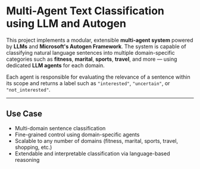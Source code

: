 # Multi-Agent Text Classification using LLM and Autogen

This project implements a modular, extensible **multi-agent system** powered by **LLMs** and **Microsoft's Autogen Framework**. The system is capable of classifying natural language sentences into multiple domain-specific categories such as **fitness**, **marital**, **sports**, **travel**, and more — using dedicated **LLM agents** for each domain.

Each agent is responsible for evaluating the relevance of a sentence within its scope and returns a label such as `"interested"`, `"uncertain"`, or `"not_interested"`.

---

## Use Case

- Multi-domain sentence classification
- Fine-grained control using domain-specific agents
- Scalable to any number of domains (fitness, marital, sports, travel, shopping, etc.)
- Extendable and interpretable classification via language-based reasoning
